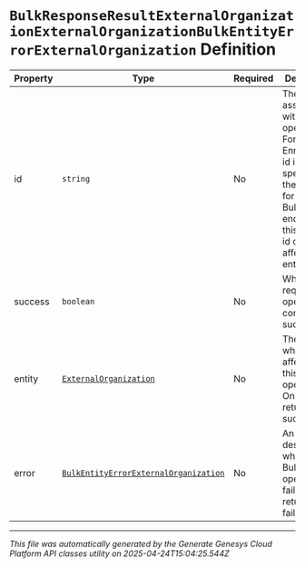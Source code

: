 # `BulkResponseResultExternalOrganizationExternalOrganizationBulkEntityErrorExternalOrganization` Definition

| Property | Type | Required | Description |
|----------|------|----------|-------------|
| id | `string` | No | The id associated with this operation. For Bulk Enrich, this id is specified in the request; for all other Bulk endpoints, this id is the id of the affected entity. |
| success | `boolean` | No | Whether the requested operation completed successfully. |
| entity | [`ExternalOrganization`](externalorganization-definition.md) | No | The entity which was affected by this Bulk operation. Only returned on success. |
| error | [`BulkEntityErrorExternalOrganization`](bulkentityerrorexternalorganization-definition.md) | No | An error describing why this Bulk operation failed. Only returned on failure. |

---

*This file was automatically generated by the Generate Genesys Cloud Platform API classes utility on 2025-04-24T15:04:25.544Z*